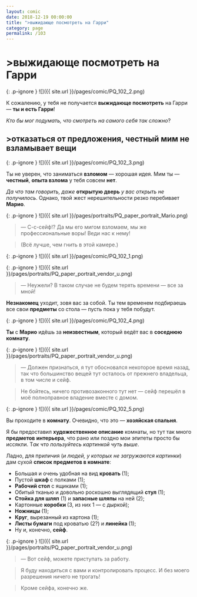 ```yaml
---
layout: comic
date: 2018-12-19 00:00:00
title: ">выжидающе посмотреть на Гарри"
category: page
permalink: /103
---
```


# >выжидающе посмотреть на Гарри

{: .p-ignore }
![]({{ site.url }}/pages/comic/PQ_102_2.png)

К сожалению, у тебя не получается <strong>выжидающе посмотреть</strong> на Гарри — <strong>ты и есть Гарри</strong>!

<em>Кто бы мог подумать, что смотреть на самого себя так сложно</em>?

## >отказаться от предложения, честный мим не взламывает вещи

{: .p-ignore }
![]({{ site.url }}/pages/comic/PQ_102_3.png)

Ты не уверен, что заниматься <strong>взломом</strong> — хорошая идея. Мим ты — <strong>честный</strong>, <strong>опыта взлома</strong> у тебя совсем <strong>нет</strong>.

<em>Да что там говорить, даже </em><strong>открытую дверь</strong><em> у вас открыть не получилось</em>. Однако, твой жест нерешительности резко перебивает <strong>Марио</strong>.

{: .p-ignore }
![]({{ site.url }}/pages/portraits/PQ_paper_portrait_Mario.png)

<blockquote>— С-с-сейф!? Да мы его мигом взломаем, мы же профессиональные воры! Веди нас к нему!</blockquote>

<blockquote>(Всё лучше, чем гнить в этой камере.)</blockquote>

{: .p-ignore }
![]({{ site.url }}/pages/comic/PQ_102_1.png)

{: .p-ignore }
![]({{ site.url }}/pages/portraits/PQ_paper_portrait_vendor_u.png)

<blockquote>— Неужели? В таком случае не будем терять времени — все за мной!</blockquote>

<strong>Незнакомец</strong> уходит, зовя вас за собой. Ты тем временем подбираешь все свои <strong>предметы</strong> со стола — пусть пока у тебя побудут.

{: .p-ignore }
![]({{ site.url }}/pages/comic/PQ_102_4.png)

<strong>Ты</strong> с <strong>Марио</strong> идёшь за <strong>неизвестным</strong>, который ведёт вас в <strong>соседнюю комнату</strong>.

{: .p-ignore }
![]({{ site.url }}/pages/portraits/PQ_paper_portrait_vendor_u.png)

<blockquote>— Должен признаться, я тут обосновался некоторое время назад, так что большинство вещей тут осталось от прежнего владельца, в том числе и сейф.</blockquote>

<blockquote>Не бойтесь, ничего противозаконного тут нет — сейф перешёл в моё полноправное владение вместе с домом.</blockquote>

{: .p-ignore }
![]({{ site.url }}/pages/comic/PQ_102_5.png)

Вы проходите в <strong>комнату</strong>. Очевидно, что это — <strong>хозяйская спальня</strong>.

Я бы предоставил <strong>художественное описание</strong> комнаты, но тут так много <strong>предметов</strong> <strong>интерьера</strong>, что рано или поздно мои эпитеты просто бы иссякли. Т<em>ак что пользуйтесь картинкой чуть выше</em>.

Ладно, для приличия (<em>и людей, у которых не загружаются картинки</em>) дам сухой <strong>список предметов в комнате</strong>:

<ul><li>Большая и очень удобная на вид <strong>кровать </strong>(1);</li><li>Пустой <strong>шкаф </strong>с полками (1);</li><li><strong>Рабочий стол</strong> с ящиками (1);</li><li>Обитый тканью и довольно роскошно выглядящий <strong>стул </strong>(1);</li><li><strong>Стойка для шляп</strong> (1) и <strong>запасные шляпы</strong> на ней (2);</li><li>Картонные <strong>коробки </strong>(3, из них 1 — с дыркой);</li><li><strong>Ножницы </strong>(1);</li><li><strong>Круг</strong>, вырезанный из картона (1);</li><li><strong>Листы бумаги</strong> под кроватью (2?) и <strong>линейка </strong>(1);</li><li>Ну и, конечно, <strong>сейф</strong>.</li></ul>

{: .p-ignore }
![]({{ site.url }}/pages/portraits/PQ_paper_portrait_vendor_u.png)

<blockquote>— Вот сейф, можете приступать за работу.</blockquote>

<blockquote>Я буду находиться с вами и контролировать процесс. И без моего разрешения ничего не трогать!</blockquote>

<blockquote>Кроме сейфа, конечно же.</blockquote>
